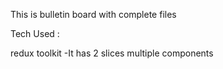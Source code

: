 This is bulletin board with complete files

Tech Used :

redux toolkit
-It has 2 slices
multiple components
